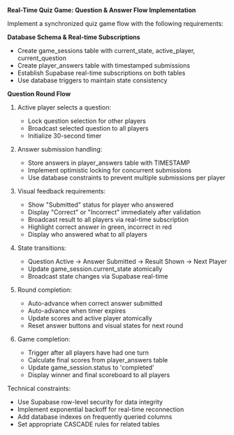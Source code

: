 **Real-Time Quiz Game: Question & Answer Flow Implementation**

Implement a synchronized quiz game flow with the following requirements:

**Database Schema & Real-time Subscriptions**

- Create game_sessions table with current_state, active_player, current_question
- Create player_answers table with timestamped submissions
- Establish Supabase real-time subscriptions on both tables
- Use database triggers to maintain state consistency

**Question Round Flow**

1. Active player selects a question:

   - Lock question selection for other players
   - Broadcast selected question to all players
   - Initialize 30-second timer

2. Answer submission handling:

   - Store answers in player_answers table with TIMESTAMP
   - Implement optimistic locking for concurrent submissions
   - Use database constraints to prevent multiple submissions per player

3. Visual feedback requirements:

   - Show "Submitted" status for player who answered
   - Display "Correct" or "Incorrect" immediately after validation
   - Broadcast result to all players via real-time subscription
   - Highlight correct answer in green, incorrect in red
   - Display who answered what to all players

4. State transitions:

   - Question Active → Answer Submitted → Result Shown → Next Player
   - Update game_session.current_state atomically
   - Broadcast state changes via Supabase real-time

5. Round completion:

   - Auto-advance when correct answer submitted
   - Auto-advance when timer expires
   - Update scores and active player atomically
   - Reset answer buttons and visual states for next round

6. Game completion:
   - Trigger after all players have had one turn
   - Calculate final scores from player_answers table
   - Update game_session.status to 'completed'
   - Display winner and final scoreboard to all players

Technical constraints:

- Use Supabase row-level security for data integrity
- Implement exponential backoff for real-time reconnection
- Add database indexes on frequently queried columns
- Set appropriate CASCADE rules for related tables
